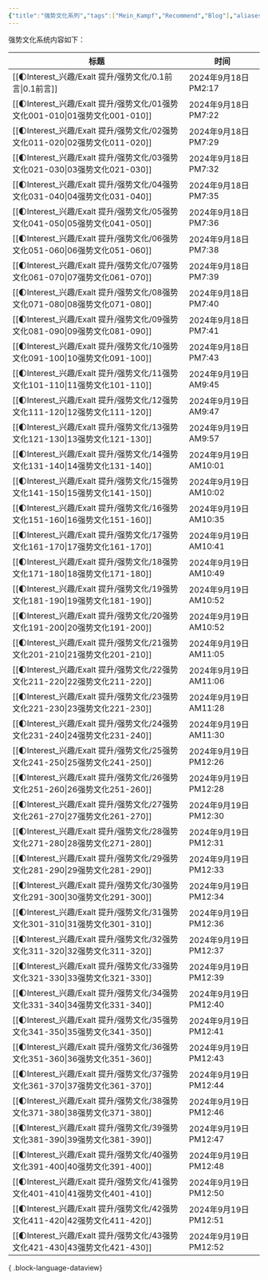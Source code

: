 ```yaml
---
{"title":"强势文化系列","tags":["Mein_Kampf","Recommend","Blog"],"aliases":["强势文化系列"],"dg-publish":true,"dg-note-icon":1,"permalink":"/🌓Interest_兴趣/Exalt 提升/强势文化/0.0强势文化_Readme/","dgPassFrontmatter":true,"noteIcon":1,"created":"2024-09-17T14:53:17.801+08:00","updated":"2024-09-18T14:17:31.815+08:00"}
---
```


强势文化系统内容如下：

| 标题                                                              | 时间                  |
| --------------------------------------------------------------- | ------------------- |
| [[🌓Interest_兴趣/Exalt 提升/强势文化/0.1前言\|0.1前言]]                 | 2024年9月18日 PM2:17   |
| [[🌓Interest_兴趣/Exalt 提升/强势文化/01强势文化001-010\|01强势文化001-010]] | 2024年9月18日 PM7:22   |
| [[🌓Interest_兴趣/Exalt 提升/强势文化/02强势文化011-020\|02强势文化011-020]] | 2024年9月18日 PM7:29   |
| [[🌓Interest_兴趣/Exalt 提升/强势文化/03强势文化021-030\|03强势文化021-030]] | 2024年9月18日 PM7:32   |
| [[🌓Interest_兴趣/Exalt 提升/强势文化/04强势文化031-040\|04强势文化031-040]] | 2024年9月18日 PM7:35   |
| [[🌓Interest_兴趣/Exalt 提升/强势文化/05强势文化041-050\|05强势文化041-050]] | 2024年9月18日 PM7:36   |
| [[🌓Interest_兴趣/Exalt 提升/强势文化/06强势文化051-060\|06强势文化051-060]] | 2024年9月18日 PM7:38   |
| [[🌓Interest_兴趣/Exalt 提升/强势文化/07强势文化061-070\|07强势文化061-070]] | 2024年9月18日 PM7:39   |
| [[🌓Interest_兴趣/Exalt 提升/强势文化/08强势文化071-080\|08强势文化071-080]] | 2024年9月18日 PM7:40   |
| [[🌓Interest_兴趣/Exalt 提升/强势文化/09强势文化081-090\|09强势文化081-090]] | 2024年9月18日 PM7:41   |
| [[🌓Interest_兴趣/Exalt 提升/强势文化/10强势文化091-100\|10强势文化091-100]] | 2024年9月18日 PM7:43   |
| [[🌓Interest_兴趣/Exalt 提升/强势文化/11强势文化101-110\|11强势文化101-110]] | 2024年9月19日 AM9:45   |
| [[🌓Interest_兴趣/Exalt 提升/强势文化/12强势文化111-120\|12强势文化111-120]] | 2024年9月19日 AM9:47   |
| [[🌓Interest_兴趣/Exalt 提升/强势文化/13强势文化121-130\|13强势文化121-130]] | 2024年9月19日 AM9:57   |
| [[🌓Interest_兴趣/Exalt 提升/强势文化/14强势文化131-140\|14强势文化131-140]] | 2024年9月19日 AM10:01  |
| [[🌓Interest_兴趣/Exalt 提升/强势文化/15强势文化141-150\|15强势文化141-150]] | 2024年9月19日 AM10:02  |
| [[🌓Interest_兴趣/Exalt 提升/强势文化/16强势文化151-160\|16强势文化151-160]] | 2024年9月19日 AM10:35  |
| [[🌓Interest_兴趣/Exalt 提升/强势文化/17强势文化161-170\|17强势文化161-170]] | 2024年9月19日 AM10:41  |
| [[🌓Interest_兴趣/Exalt 提升/强势文化/18强势文化171-180\|18强势文化171-180]] | 2024年9月19日 AM10:49  |
| [[🌓Interest_兴趣/Exalt 提升/强势文化/19强势文化181-190\|19强势文化181-190]] | 2024年9月19日 AM10:52  |
| [[🌓Interest_兴趣/Exalt 提升/强势文化/20强势文化191-200\|20强势文化191-200]] | 2024年9月19日 AM10:52  |
| [[🌓Interest_兴趣/Exalt 提升/强势文化/21强势文化201-210\|21强势文化201-210]] | 2024年9月19日 AM11:05  |
| [[🌓Interest_兴趣/Exalt 提升/强势文化/22强势文化211-220\|22强势文化211-220]] | 2024年9月19日 AM11:06  |
| [[🌓Interest_兴趣/Exalt 提升/强势文化/23强势文化221-230\|23强势文化221-230]] | 2024年9月19日 AM11:28  |
| [[🌓Interest_兴趣/Exalt 提升/强势文化/24强势文化231-240\|24强势文化231-240]] | 2024年9月19日 AM11:30  |
| [[🌓Interest_兴趣/Exalt 提升/强势文化/25强势文化241-250\|25强势文化241-250]] | 2024年9月19日 PM12:26  |
| [[🌓Interest_兴趣/Exalt 提升/强势文化/26强势文化251-260\|26强势文化251-260]] | 2024年9月19日 PM12:28  |
| [[🌓Interest_兴趣/Exalt 提升/强势文化/27强势文化261-270\|27强势文化261-270]] | 2024年9月19日 PM12:30  |
| [[🌓Interest_兴趣/Exalt 提升/强势文化/28强势文化271-280\|28强势文化271-280]] | 2024年9月19日 PM12:31  |
| [[🌓Interest_兴趣/Exalt 提升/强势文化/29强势文化281-290\|29强势文化281-290]] | 2024年9月19日 PM12:33  |
| [[🌓Interest_兴趣/Exalt 提升/强势文化/30强势文化291-300\|30强势文化291-300]] | 2024年9月19日 PM12:34  |
| [[🌓Interest_兴趣/Exalt 提升/强势文化/31强势文化301-310\|31强势文化301-310]] | 2024年9月19日 PM12:36  |
| [[🌓Interest_兴趣/Exalt 提升/强势文化/32强势文化311-320\|32强势文化311-320]] | 2024年9月19日 PM12:37  |
| [[🌓Interest_兴趣/Exalt 提升/强势文化/33强势文化321-330\|33强势文化321-330]] | 2024年9月19日 PM12:39  |
| [[🌓Interest_兴趣/Exalt 提升/强势文化/34强势文化331-340\|34强势文化331-340]] | 2024年9月19日 PM12:40  |
| [[🌓Interest_兴趣/Exalt 提升/强势文化/35强势文化341-350\|35强势文化341-350]] | 2024年9月19日 PM12:41  |
| [[🌓Interest_兴趣/Exalt 提升/强势文化/36强势文化351-360\|36强势文化351-360]] | 2024年9月19日 PM12:43  |
| [[🌓Interest_兴趣/Exalt 提升/强势文化/37强势文化361-370\|37强势文化361-370]] | 2024年9月19日 PM12:44  |
| [[🌓Interest_兴趣/Exalt 提升/强势文化/38强势文化371-380\|38强势文化371-380]] | 2024年9月19日 PM12:46  |
| [[🌓Interest_兴趣/Exalt 提升/强势文化/39强势文化381-390\|39强势文化381-390]] | 2024年9月19日 PM12:47  |
| [[🌓Interest_兴趣/Exalt 提升/强势文化/40强势文化391-400\|40强势文化391-400]] | 2024年9月19日 PM12:48  |
| [[🌓Interest_兴趣/Exalt 提升/强势文化/41强势文化401-410\|41强势文化401-410]] | 2024年9月19日 PM12:50  |
| [[🌓Interest_兴趣/Exalt 提升/强势文化/42强势文化411-420\|42强势文化411-420]] | 2024年9月19日 PM12:51  |
| [[🌓Interest_兴趣/Exalt 提升/强势文化/43强势文化421-430\|43强势文化421-430]] | 2024年9月19日 PM12:52  |

{ .block-language-dataview}
